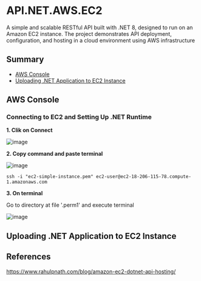 # API.NET.AWS.EC2
A simple and scalable RESTful API built with .NET 8, designed to run on an Amazon EC2 instance. The project demonstrates API deployment, configuration, and hosting in a cloud environment using AWS infrastructure

## Summary
- [AWS Console](#aws-console)
- [Uploading .NET Application to EC2 Instance](#uploading-net-application-to-ec2-instance)



## AWS Console

### Connecting to EC2 and Setting Up .NET Runtime

**1. Clik on Connect**

![image](https://github.com/user-attachments/assets/effbf926-768b-4e83-a856-58418b5cd433)


**2. Copy command and paste terminal**

![image](https://github.com/user-attachments/assets/4ddd7758-339a-49f0-9569-0ebacea54733)

```
ssh -i "ec2-simple-instance.pem" ec2-user@ec2-18-206-115-78.compute-1.amazonaws.com

```

**3. On terminal**

Go to directory at file '.perm1' and execute terminal

![image](https://github.com/user-attachments/assets/41d3b0fa-b688-4490-964e-3549ae9f7554)


## Uploading .NET Application to EC2 Instance


## References
https://www.rahulpnath.com/blog/amazon-ec2-dotnet-api-hosting/
